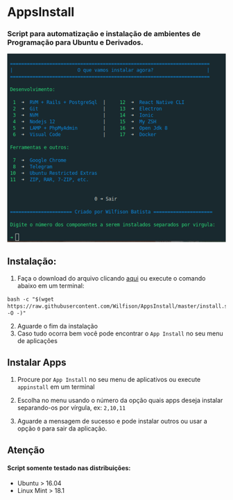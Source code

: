 # AppsInstall
### Script para automatização e instalação de ambientes de Programação para Ubuntu e Derivados.


![ScreenShot do App](./screenshot.png)


## Instalação:


1. Faça o download do arquivo clicando [aqui](https://github.com/Wilfison/AppsInstall/archive/master.zip) ou execute o comando abaixo em um terminal:
```shell
bash -c "$(wget https://raw.githubusercontent.com/Wilfison/AppsInstall/master/install.sh -O -)"
```
2. Aguarde o fim da instalação
3. Caso tudo ocorra bem você pode encontrar o `App Install` no seu menu de aplicações

## Instalar Apps


1. Procure por `App Install` no seu menu de aplicativos ou execute `appinstall` em um terminal 

2. Escolha no menu usando o número da opção quais apps deseja instalar separando-os por vírgula, ex: `2,10,11`

3. Aguarde a mensagem de sucesso e pode instalar outros ou usar a opção `0` para sair da aplicação.

##  Atenção

#### Script somente testado nas distribuições:
- Ubuntu > 16.04
- Linux Mint > 18.1
